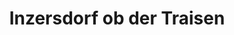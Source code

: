 ---
title: Inzersdorf ob der Traisen
url: /inzersdorf-ob-der-traisen/
latitude: 48.319
longitude: 15.677
---